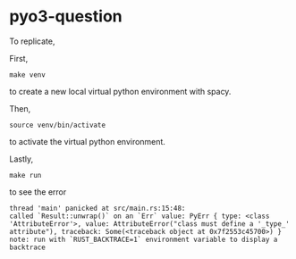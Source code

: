 # pyo3-question

To replicate,

First,
```
make venv
```
to create a new local virtual python environment with spacy.

Then,
```
source venv/bin/activate
```
to activate the virtual python environment.

Lastly,
```
make run
```
to see the error
```
thread 'main' panicked at src/main.rs:15:48:
called `Result::unwrap()` on an `Err` value: PyErr { type: <class 'AttributeError'>, value: AttributeError("class must define a '_type_' attribute"), traceback: Some(<traceback object at 0x7f2553c45700>) }
note: run with `RUST_BACKTRACE=1` environment variable to display a backtrace
```
